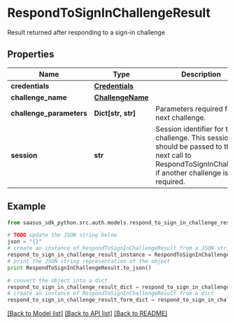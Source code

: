 # RespondToSignInChallengeResult

Result returned after responding to a sign-in challenge 

## Properties
Name | Type | Description | Notes
------------ | ------------- | ------------- | -------------
**credentials** | [**Credentials**](Credentials.md) |  | [optional] 
**challenge_name** | [**ChallengeName**](ChallengeName.md) |  | [optional] 
**challenge_parameters** | **Dict[str, str]** | Parameters required for the next challenge.  | [optional] 
**session** | **str** | Session identifier for the challenge. This session should be passed to the next call to RespondToSignInChallenge if another challenge is required.  | [optional] 

## Example

```python
from saasus_sdk_python.src.auth.models.respond_to_sign_in_challenge_result import RespondToSignInChallengeResult

# TODO update the JSON string below
json = "{}"
# create an instance of RespondToSignInChallengeResult from a JSON string
respond_to_sign_in_challenge_result_instance = RespondToSignInChallengeResult.from_json(json)
# print the JSON string representation of the object
print RespondToSignInChallengeResult.to_json()

# convert the object into a dict
respond_to_sign_in_challenge_result_dict = respond_to_sign_in_challenge_result_instance.to_dict()
# create an instance of RespondToSignInChallengeResult from a dict
respond_to_sign_in_challenge_result_form_dict = respond_to_sign_in_challenge_result.from_dict(respond_to_sign_in_challenge_result_dict)
```
[[Back to Model list]](../README.md#documentation-for-models) [[Back to API list]](../README.md#documentation-for-api-endpoints) [[Back to README]](../README.md)


